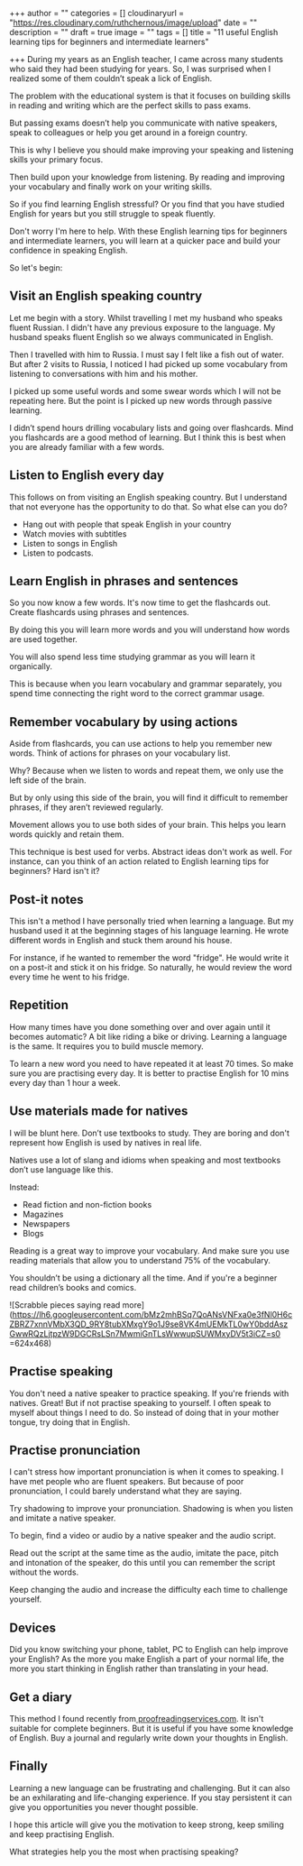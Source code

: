 +++
author = ""
categories = []
cloudinaryurl = "https://res.cloudinary.com/ruthchernous/image/upload"
date = ""
description = ""
draft = true
image = ""
tags = []
title = "11 useful English learning tips for beginners and intermediate learners"

+++
During my years as an English teacher, I came across many students who said they had been studying for years. So, I was surprised when I realized some of them couldn’t speak a lick of English.

The problem with the educational system is that it focuses on building skills in reading and writing which are the perfect skills to pass exams.

But passing exams doesn’t help you communicate with native speakers, speak to colleagues or help you get around in a foreign country.

This is why I believe you should make improving your speaking and listening skills your primary focus.

Then build upon your knowledge from listening. By reading and improving your vocabulary and finally work on your writing skills.

So if you find learning English stressful? Or you find that you have studied English for years but you still struggle to speak fluently.

Don't worry I'm here to help. With these English learning tips for beginners and intermediate learners, you will learn at a quicker pace and build your confidence in speaking English.

So let's begin:

## **Visit an English speaking country**

Let me begin with a story. Whilst travelling I met my husband who speaks fluent Russian. I didn't have any previous exposure to the language. My husband speaks fluent English so we always communicated in English.

Then I travelled with him to Russia. I must say I felt like a fish out of water. But after 2 visits to Russia, I noticed I had picked up some vocabulary from listening to conversations with him and his mother.

I picked up some useful words and some swear words which I will not be repeating here. But the point is I picked up new words through passive learning.

I didn’t spend hours drilling vocabulary lists and going over flashcards. Mind you flashcards are a good method of learning. But I think this is best when you are already familiar with a few words.

## **Listen to English every day**

This follows on from visiting an English speaking country. But I understand that not everyone has the opportunity to do that. So what else can you do?

* Hang out with people that speak English in your country
* Watch movies with subtitles
* Listen to songs in English
* Listen to podcasts.

## **Learn English in phrases and sentences**

So you now know a few words. It's now time to get the flashcards out. Create flashcards using phrases and sentences.

By doing this you will learn more words and you will understand how words are used together.

You will also spend less time studying grammar as you will learn it organically.

This is because when you learn vocabulary and grammar separately, you spend time connecting the right word to the correct grammar usage.

## **Remember vocabulary by using actions**

Aside from flashcards, you can use actions to help you remember new words. Think of actions for phrases on your vocabulary list.

Why? Because when we listen to words and repeat them, we only use the left side of the brain.

But by only using this side of the brain, you will find it difficult to remember phrases, if they aren’t reviewed regularly.

Movement allows you to use both sides of your brain. This helps you learn words quickly and retain them.

This technique is best used for verbs. Abstract ideas don't work as well. For instance, can you think of an action related to English learning tips for beginners? Hard isn't it?

## **Post-it notes**

This isn't a method I have personally tried when learning a language. But my husband used it at the beginning stages of his language learning. He wrote different words in English and stuck them around his house.

For instance, if he wanted to remember the word "fridge". He would write it on a post-it and stick it on his fridge. So naturally, he would review the word every time he went to his fridge.

## **Repetition**

How many times have you done something over and over again until it becomes automatic? A bit like riding a bike or driving. Learning a language is the same. It requires you to build muscle memory.

To learn a new word you need to have repeated it at least 70 times. So make sure you are practising every day. It is better to practise English for 10 mins every day than 1 hour a week.

## **Use materials made for natives**

I will be blunt here. Don’t use textbooks to study. They are boring and don't represent how English is used by natives in real life.

Natives use a lot of slang and idioms when speaking and most textbooks don’t use language like this.

Instead:

* Read fiction and non-fiction books
* Magazines
* Newspapers
* Blogs

Reading is a great way to improve your vocabulary. And make sure you use reading materials that allow you to understand 75% of the vocabulary.

You shouldn’t be using a dictionary all the time. And if you're a beginner read children’s books and comics.

![Scrabble pieces saying read more](https://lh6.googleusercontent.com/bMz2mhBSq7QoANsVNFxa0e3fNl0H6cZBRZ7xnnVMbX3QD_9RY8tubXMxgY9o1J9se8VK4mUEMkTL0wY0bddAszGwwRQzLjtpzW9DGCRsLSn7MwmiGnTLsWwwupSUWMxyDV5t3iCZ=s0 =624x468)

## **Practise speaking**

You don't need a native speaker to practice speaking. If you're friends with natives. Great! But if not practise speaking to yourself. I often speak to myself about things I need to do. So instead of doing that in your mother tongue, try doing that in English.

## **Practise pronunciation**

I can't stress how important pronunciation is when it comes to speaking. I have met people who are fluent speakers. But because of poor pronunciation, I could barely understand what they are saying.

Try shadowing to improve your pronunciation. Shadowing is when you listen and imitate a native speaker.

To begin, find a video or audio by a native speaker and the audio script.

Read out the script at the same time as the audio, imitate the pace, pitch and intonation of the speaker, do this until you can remember the script without the words.

Keep changing the audio and increase the difficulty each time to challenge yourself.

## **Devices**

Did you know switching your phone, tablet, PC to English can help improve your English? As the more you make English a part of your normal life, the more you start thinking in English rather than translating in your head.

## **Get a diary**

This method I found recently from[ proofreadingservices.com](https://www.proofreadingservices.com/). It isn't suitable for complete beginners. But it is useful if you have some knowledge of English. Buy a journal and regularly write down your thoughts in English.

## **Finally**

Learning a new language can be frustrating and challenging. But it can also be an exhilarating and life-changing experience. If you stay persistent it can give you opportunities you never thought possible.

I hope this article will give you the motivation to keep strong, keep smiling and keep practising English. 

What strategies help you the most when practising speaking?